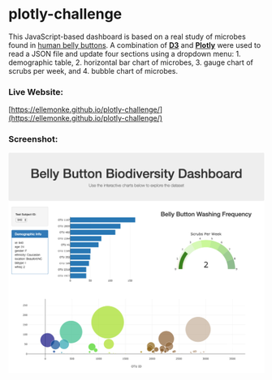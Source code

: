 # plotly-challenge

This JavaScript-based dashboard is based on a real study of microbes found in [human belly buttons](http://robdunnlab.com/projects/belly-button-biodiversity/). A combination of **[D3](https://d3js.org/)** and **[Plotly](https://plot.ly/javascript/)** were used to read a JSON file and update four sections using a dropdown menu: 1. demographic table, 2. horizontal bar chart of microbes, 3. gauge chart of scrubs per week, and 4. bubble chart of microbes. 

### Live Website:
[https://ellemonke.github.io/plotly-challenge/](https://ellemonke.github.io/plotly-challenge/)

### Screenshot:
![Screenshot Ploty Dashboard](screenshot-plotly.png)